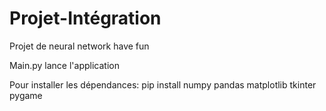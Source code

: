 # Projet-Intégration
Projet de neural network have fun



Main.py lance l'application 

Pour installer les dépendances:
    pip install numpy pandas matplotlib tkinter pygame